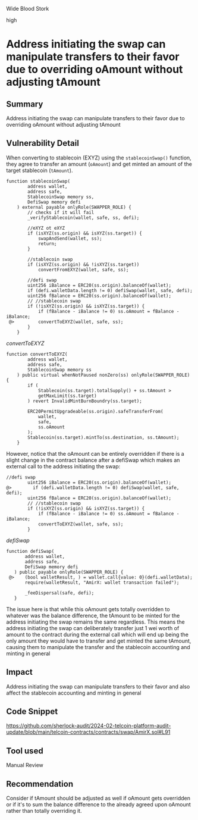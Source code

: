 Wide Blood Stork

high

# Address initiating the swap can manipulate transfers to their favor due to overriding oAmount without adjusting tAmount

## Summary
Address initiating the swap can manipulate transfers to their favor due to overriding oAmount without adjusting tAmount

## Vulnerability Detail
When converting to stablecoin (EXYZ) using the `stablecoinSwap()` function,  they agree to transfer an amount (`oAmount`) and get minted an amount of the target stablecoin (`tAmount`). 
```solidity
function stablecoinSwap(
        address wallet,
        address safe,
        StablecoinSwap memory ss,
        DefiSwap memory defi
    ) external payable onlyRole(SWAPPER_ROLE) {
        // checks if it will fail
        _verifyStablecoin(wallet, safe, ss, defi);

        //eXYZ ot eXYZ
        if (isXYZ(ss.origin) && isXYZ(ss.target)) {
            swapAndSend(wallet, ss);
            return;
        }

        //stablecoin swap
        if (isXYZ(ss.origin) && !isXYZ(ss.target))
            convertFromEXYZ(wallet, safe, ss);

        //defi swap
        uint256 iBalance = ERC20(ss.origin).balanceOf(wallet);
        if (defi.walletData.length != 0) defiSwap(wallet, safe, defi);
        uint256 fBalance = ERC20(ss.origin).balanceOf(wallet);
        // //stablecoin swap
        if (!isXYZ(ss.origin) && isXYZ(ss.target)) {
            if (fBalance - iBalance != 0) ss.oAmount = fBalance - iBalance;
 @>         convertToEXYZ(wallet, safe, ss);
        }
    }
```
*convertToEXYZ*
```solidity
function convertToEXYZ(
        address wallet,
        address safe,
        StablecoinSwap memory ss
    ) public virtual whenNotPaused nonZero(ss) onlyRole(SWAPPER_ROLE) {
        if (
            Stablecoin(ss.target).totalSupply() + ss.tAmount >
            getMaxLimit(ss.target)
        ) revert InvalidMintBurnBoundry(ss.target);

        ERC20PermitUpgradeable(ss.origin).safeTransferFrom(
            wallet,
            safe,
            ss.oAmount
        );
        Stablecoin(ss.target).mintTo(ss.destination, ss.tAmount);
    }
```
However, notice that the oAmount can be entirely overridden if there is a slight change in the contract balance after a defiSwap which makes an external call to the address initiating the swap:
```solidity
//defi swap
        uint256 iBalance = ERC20(ss.origin).balanceOf(wallet);
@>        if (defi.walletData.length != 0) defiSwap(wallet, safe, defi);
        uint256 fBalance = ERC20(ss.origin).balanceOf(wallet);
        // //stablecoin swap
        if (!isXYZ(ss.origin) && isXYZ(ss.target)) {
            if (fBalance - iBalance != 0) ss.oAmount = fBalance - iBalance;
            convertToEXYZ(wallet, safe, ss);
        }
 ```
 *defiSwap*
 ```solidity
 function defiSwap(
        address wallet,
        address safe,
        DefiSwap memory defi
    ) public payable onlyRole(SWAPPER_ROLE) {
  @>    (bool walletResult, ) = wallet.call{value: 0}(defi.walletData);
        require(walletResult, "AmirX: wallet transaction failed");

        _feeDispersal(safe, defi);
    }
```
 The issue here is that while this oAmount gets totally overridden to whatever was the balance difference, the tAmount to be minted for the address initiating the swap remains the same regardless. This means the address initiating the swap can deliberately transfer just 1 wei worth of amount to the contract during the external call which will end up being the only amount they would have to transfer and get minted the same tAmount, causing them to manipulate the transfer and the stablecoin accounting and minting in general
 
## Impact
Address initiating the swap can manipulate transfers to their favor and also affect the stablecoin accounting and minting in general

## Code Snippet
https://github.com/sherlock-audit/2024-02-telcoin-platform-audit-update/blob/main/telcoin-contracts/contracts/swap/AmirX.sol#L91

## Tool used

Manual Review

## Recommendation
Consider if tAmount should be adjusted as well if oAmount gets overridden or if it's to sum the balance difference to the already agreed upon oAmount rather than totally overriding it.